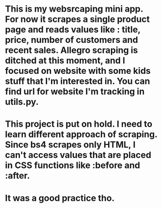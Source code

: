 # This is my websrcaping mini app. For now it scrapes a single product page and reads values like : title, price, number of customers and recent sales. Allegro scraping is ditched at this moment, and I focused on website with some kids stuff that I'm interested in. You can find url for website I'm tracking in utils.py.

# This project is put on hold. I need to learn different approach of scraping. Since bs4 scrapes only HTML, I can't access values that are placed in CSS functions like :before and :after.

# It was a good practice tho.
